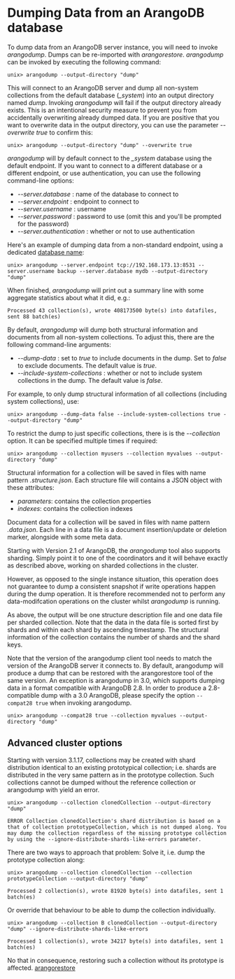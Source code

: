 Dumping Data from an ArangoDB database
======================================

To dump data from an ArangoDB server instance, you will need to invoke _arangodump_.
Dumps can be re-imported with _arangorestore_. _arangodump_ can be invoked by executing
the following command:

    unix> arangodump --output-directory "dump"

This will connect to an ArangoDB server and dump all non-system collections from
the default database (*_system*) into an output directory named *dump*.
Invoking _arangodump_ will fail if the output directory already exists. This is
an intentional security measure to prevent you from accidentally overwriting already
dumped data. If you are positive that you want to overwrite data in the output 
directory, you can use the parameter *--overwrite true* to confirm this:

    unix> arangodump --output-directory "dump" --overwrite true

_arangodump_ will by default connect to the *_system* database using the default
endpoint. If you want to connect to a different database or a different endpoint, 
or use authentication, you can use the following command-line options:

* *--server.database <string>*: name of the database to connect to
* *--server.endpoint <string>*: endpoint to connect to
* *--server.username <string>*: username
* *--server.password <string>*: password to use (omit this and you'll be prompted for the
  password)
* *--server.authentication <bool>*: whether or not to use authentication

Here's an example of dumping data from a non-standard endpoint, using a dedicated
[database name](../Appendix/Glossary.md#database-name):

    unix> arangodump --server.endpoint tcp://192.168.173.13:8531 --server.username backup --server.database mydb --output-directory "dump"

When finished, _arangodump_ will print out a summary line with some aggregate 
statistics about what it did, e.g.:

    Processed 43 collection(s), wrote 408173500 byte(s) into datafiles, sent 88 batch(es)

By default, _arangodump_ will dump both structural information and documents from all
non-system collections. To adjust this, there are the following command-line 
arguments:

* *--dump-data <bool>*: set to *true* to include documents in the dump. Set to *false* 
  to exclude documents. The default value is *true*.
* *--include-system-collections <bool>*: whether or not to include system collections
  in the dump. The default value is *false*.
  
For example, to only dump structural information of all collections (including system
collections), use:

    unix> arangodump --dump-data false --include-system-collections true --output-directory "dump"

To restrict the dump to just specific collections, there is is the *--collection* option.
It can be specified multiple times if required:
    
    unix> arangodump --collection myusers --collection myvalues --output-directory "dump"

Structural information for a collection will be saved in files with name pattern 
*<collection-name>.structure.json*. Each structure file will contains a JSON object 
with these attributes:
- *parameters*: contains the collection properties
- *indexes*: contains the collection indexes

Document data for a collection will be saved in files with name pattern 
*<collection-name>.data.json*. Each line in a data file is a document insertion/update or
deletion marker, alongside with some meta data.

Starting with Version 2.1 of ArangoDB, the *arangodump* tool also
supports sharding. Simply point it to one of the coordinators and it
will behave exactly as described above, working on sharded collections
in the cluster.

However, as opposed to the single instance situation, this operation 
does not guarantee to dump a consistent snapshot if write operations 
happen during the dump operation. It is therefore recommended not to 
perform any data-modifcation operations on the cluster whilst *arangodump* 
is running.

As above, the output will be one structure description file and one data
file per sharded collection. Note that the data in the data file is
sorted first by shards and within each shard by ascending timestamp. The
structural information of the collection contains the number of shards
and the shard keys.

Note that the version of the arangodump client tool needs to match the version of the
ArangoDB server it connects to. By default, arangodump will produce a dump that can be
restored with the arangorestore tool of the same version. An exception is arangodump
in 3.0, which supports dumping data in a format compatible with ArangoDB 2.8. In order
to produce a 2.8-compatible dump with a 3.0 ArangoDB, please specify the option
`--compat28 true` when invoking arangodump.
    
    unix> arangodump --compat28 true --collection myvalues --output-directory "dump"

Advanced cluster options
------------------------

Starting with version 3.1.17, collections may be created with shard
distribution identical to an existing prototypical collection;
i.e. shards are distributed in the very same pattern as in the
prototype collection. Such collections cannot be dumped without the
reference collection or arangodump with yield an error.

    unix> arangodump --collection clonedCollection --output-directory "dump"

    ERROR Collection clonedCollection's shard distribution is based on a that of collection prototypeCollection, which is not dumped along. You may dump the collection regardless of the missing prototype collection by using the --ignore-distribute-shards-like-errors parameter.

There are two ways to approach that problem: Solve it, i.e. dump the
prototype collection along:

    unix> arangodump --collection clonedCollection --collection prototypeCollection --output-directory "dump"
    
    Processed 2 collection(s), wrote 81920 byte(s) into datafiles, sent 1 batch(es)

Or override that behaviour to be able to dump the collection
individually.

    unix> arangodump --collection B clonedCollection --output-directory "dump" --ignore-distribute-shards-like-errors
    
    Processed 1 collection(s), wrote 34217 byte(s) into datafiles, sent 1 batch(es)

No that in consequence, restoring such a collection without its
prototype is affected. [arangorestore](Arangorestore.md)
